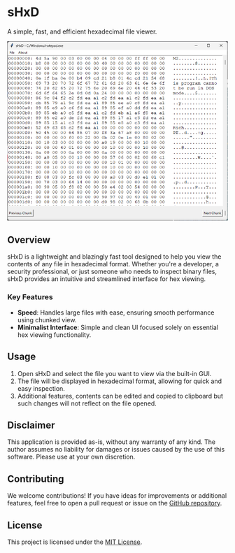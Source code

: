 # sHxD
A simple, fast, and efficient hexadecimal file viewer.

![](https://github.com/himanshuxd/sHxD/blob/main/preview.png)

## Overview

sHxD is a lightweight and blazingly fast tool designed to help you view the contents of any file in hexadecimal format. Whether you're a developer, a security professional, or just someone who needs to inspect binary files, sHxD provides an intuitive and streamlined interface for hex viewing.

### Key Features
- **Speed**: Handles large files with ease, ensuring smooth performance using chunked view.
- **Minimalist Interface**: Simple and clean UI focused solely on essential hex viewing functionality.

## Usage

1. Open sHxD and select the file you want to view via the built-in GUI.
2. The file will be displayed in hexadecimal format, allowing for quick and easy inspection.
3. Additional features, contents can be edited and copied to clipboard but such changes will not reflect on the file opened.

## Disclaimer

This application is provided as-is, without any warranty of any kind. The author assumes no liability for damages or issues caused by the use of this software. Please use at your own discretion.

## Contributing

We welcome contributions! If you have ideas for improvements or additional features, feel free to open a pull request or issue on the [GitHub repository](https://github.com/himanshuxd/sHxD).

## License

This project is licensed under the [MIT License](https://github.com/himanshuxd/sHxD/blob/main/LICENSE).
